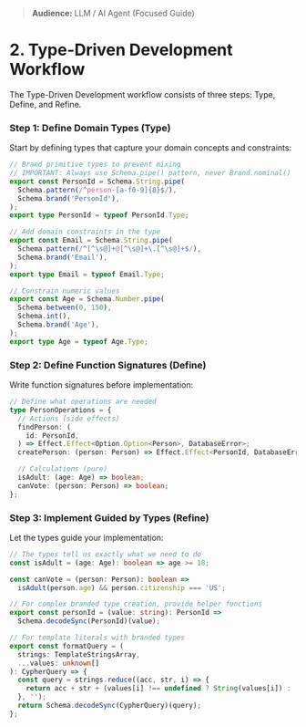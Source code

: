 > **Audience:** LLM / AI Agent (Focused Guide)

# 2. Type-Driven Development Workflow

The Type-Driven Development workflow consists of three steps: Type, Define, and Refine.

### Step 1: Define Domain Types (Type)

Start by defining types that capture your domain concepts and constraints:

```typescript
// Brand primitive types to prevent mixing
// IMPORTANT: Always use Schema.pipe() pattern, never Brand.nominal()
export const PersonId = Schema.String.pipe(
  Schema.pattern(/^person-[a-f0-9]{8}$/),
  Schema.brand('PersonId'),
);
export type PersonId = typeof PersonId.Type;

// Add domain constraints in the type
export const Email = Schema.String.pipe(
  Schema.pattern(/^[^\s@]+@[^\s@]+\.[^\s@]+$/),
  Schema.brand('Email'),
);
export type Email = typeof Email.Type;

// Constrain numeric values
export const Age = Schema.Number.pipe(
  Schema.between(0, 150),
  Schema.int(),
  Schema.brand('Age'),
);
export type Age = typeof Age.Type;
```

### Step 2: Define Function Signatures (Define)

Write function signatures before implementation:

```typescript
// Define what operations are needed
type PersonOperations = {
  // Actions (side effects)
  findPerson: (
    id: PersonId,
  ) => Effect.Effect<Option.Option<Person>, DatabaseError>;
  createPerson: (person: Person) => Effect.Effect<PersonId, DatabaseError>;

  // Calculations (pure)
  isAdult: (age: Age) => boolean;
  canVote: (person: Person) => boolean;
};
```

### Step 3: Implement Guided by Types (Refine)

Let the types guide your implementation:

```typescript
// The types tell us exactly what we need to do
const isAdult = (age: Age): boolean => age >= 18;

const canVote = (person: Person): boolean =>
  isAdult(person.age) && person.citizenship === 'US';

// For complex branded type creation, provide helper functions
export const personId = (value: string): PersonId => 
  Schema.decodeSync(PersonId)(value);

// For template literals with branded types
export const formatQuery = (
  strings: TemplateStringsArray,
  ...values: unknown[]
): CypherQuery => {
  const query = strings.reduce((acc, str, i) => {
    return acc + str + (values[i] !== undefined ? String(values[i]) : '');
  }, '');
  return Schema.decodeSync(CypherQuery)(query);
};
```

